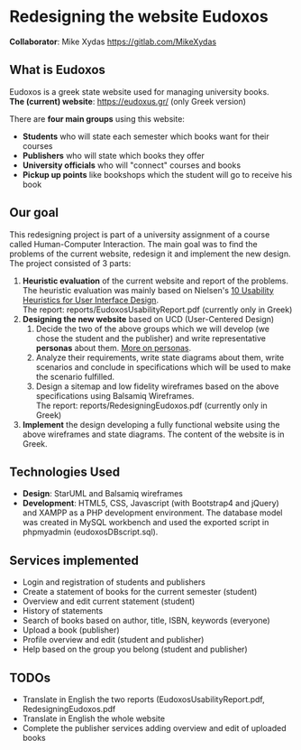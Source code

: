    # Redesigning the website Eudoxos  
   **Collaborator**: Mike Xydas https://gitlab.com/MikeXydas
  ## What is Eudoxos  
  Eudoxos is a greek state website used for managing university books.   
  **The (current) website**: https://eudoxus.gr/ (only Greek version)  
  
  There are **four main groups** using this website:  
  * **Students** who will state each semester which books want for their courses  
  * **Publishers** who will state which books they offer  
  * **University officials** who will "connect" courses and books  
  * **Pickup up points** like bookshops which the student will go to receive his book
 ## Our goal  
 This redesigning project is part of a university assignment of a course called Human-Computer Interaction. The main goal was to find the problems of the current website, redesign it and implement the new design. 
 The project consisted of 3 parts:  
 1. **Heuristic evaluation** of the current website and report of the problems. The heuristic evaluation was mainly based on Nielsen's [10 Usability Heuristics for User Interface Design](https://www.nngroup.com/articles/ten-usability-heuristics/).  
 The report: reports/EudoxosUsabilityReport.pdf (currently only in Greek)  
 2.  **Designing the new website** based on UCD (User-Centered Design)     
     1. Decide the two of the above groups which we will develop (we chose the student and the publisher) and write representative **personas** about them. [More on personas](https://www.nngroup.com/articles/persona/).
     2. Analyze their requirements, write state diagrams about them, write scenarios and conclude in specifications which will be used to make the scenario fulfilled.
     3. Design a sitemap and low fidelity wireframes based on the above specifications using Balsamiq Wireframes.  
  The report: reports/RedesigningEudoxos.pdf (currently only in Greek)  
3. **Implement** the design developing a fully functional website using the above wireframes and state diagrams. The content of the website is in Greek.

## Technologies Used

* **Design**: StarUML and Balsamiq wireframes
* **Development**: HTML5, CSS, Javascript (with Bootstrap4 and jQuery) and XAMPP as a PHP development environment. The database model was created in MySQL workbench and used the exported script in phpmyadmin (eudoxosDBscript.sql).

## Services implemented

* Login and registration of students and publishers
* Create a statement of books for the current semester (student)
* Overview and edit current statement (student)
* History of statements
* Search of books based on author, title, ISBN, keywords (everyone)
* Upload a book (publisher)
* Profile overview and edit (student and publisher)
* Help based on the group you belong (student and publisher)


## TODOs
* Translate in English the two reports (EudoxosUsabilityReport.pdf, RedesigningEudoxos.pdf
* Translate in English the whole website
* Complete the publisher services adding overview and edit of uploaded books



